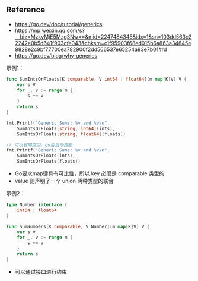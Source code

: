 ## Reference

- https://go.dev/doc/tutorial/generics
- https://mp.weixin.qq.com/s?__biz=MzkyMjE5Mzg3Nw==&mid=2247484345&idx=1&sn=103dd563c22242e0b5d641f903cfe043&chksm=c1f95903f68ed015b6a863a34845e9828e2c9bf77700ea782900f2dd566537e65254a83e7b01#rd
- https://go.dev/blog/why-generics

示例1：

```go
func SumIntsOrFloats[K comparable, V int64 | float64](m map[K]V) V {
    var s V
    for _, v := range m {
        s += v
    }
    return s
}

fmt.Printf("Generic Sums: %v and %v\n",
    SumIntsOrFloats[string, int64](ints),
    SumIntsOrFloats[string, float64](floats))

// 可以省略类型，go会自动推断
fmt.Printf("Generic Sums: %v and %v\n",
    SumIntsOrFloats(ints),
    SumIntsOrFloats(floats))
```

- Go要求map键具有可比性，所以 key 必须是 comparable 类型的
- value 则声明了一个 union 两种类型的联合

示例2：

```go
type Number interface {
	int64 | float64
}

func SumNumbers[K comparable, V Number](m map[K]V) V {
	var s V
	for _, v := range m {
		s += v
	}
	return s
}
```

- 可以通过接口进行约束
